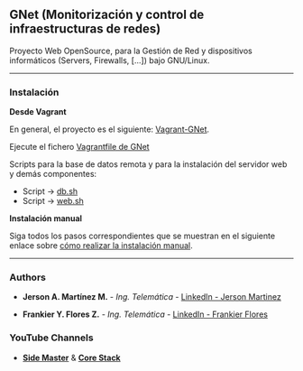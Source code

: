 ## GNet (Monitorización y control de infraestructuras de redes)
Proyecto Web OpenSource, para la Gestión de Red y dispositivos informáticos (Servers, Firewalls, [...]) bajo GNU/Linux.
- - -

### **Instalación**
**Desde Vagrant**

En general, el proyecto es el siguiente: [Vagrant-GNet](https://github.com/SideMasterGM/Vagrant/tree/master/Vagrant-GNet).

Ejecute el fichero [Vagrantfile de GNet](https://github.com/SideMasterGM/Vagrant/blob/master/Vagrant-GNet/Vagrantfile)

Scripts para la base de datos remota y para la instalación del servidor web y demás componentes: 
* Script -> [db.sh](https://github.com/SideMasterGM/Vagrant/blob/master/Vagrant-GNet/ProvisionScripts/db.sh)
* Script -> [web.sh](https://github.com/SideMasterGM/Vagrant/blob/master/Vagrant-GNet/ProvisionScripts/web.sh)

**Instalación manual**

Siga todos los pasos correspondientes que se muestran en el siguiente enlace sobre [cómo realizar la instalación manual](https://github.com/SideMasterGM/GNet/wiki/Principal---Instalaci%C3%B3n-manual).

- - -
### Authors

* **Jerson A. Martínez M.** - *Ing. Telemática* - [LinkedIn - Jerson Martinez](https://www.linkedin.com/in/jersonmartinezsm/)

* **Frankier Y. Flores Z.** - *Ing. Telemática* - [LinkedIn - Frankier Flores](https://www.linkedin.com/in/frankier-flores-4b9b94108/)

### YouTube Channels
* [**Side Master**](https://www.youtube.com/user/sidemastersupremo/) & [**Core Stack**](https://www.youtube.com/user/gvideosmtutorialesgm)
